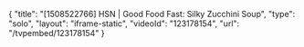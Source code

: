 {
    "title": "[1508522766] HSN | Good Food Fast: Silky Zucchini Soup",
    "type": "solo",
    "layout": "iframe-static",
    "videoId": "123178154",
    "url": "\/tvpembed\/123178154"
}